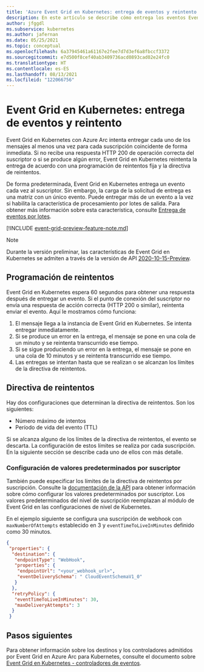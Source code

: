 ```yaml
---
title: 'Azure Event Grid en Kubernetes: entrega de eventos y reintento'
description: En este artículo se describe cómo entrega los eventos Event Grid en Kubernetes con Azure Arc y cómo administra los mensajes no entregados.
author: jfggdl
ms.subservice: kubernetes
ms.author: jafernan
ms.date: 05/25/2021
ms.topic: conceptual
ms.openlocfilehash: 6a37945461a61167e2fee7d7d3ef6a8fbccf3372
ms.sourcegitcommit: e7d500f8cef40ab3409736acd0893cad02e24fc0
ms.translationtype: HT
ms.contentlocale: es-ES
ms.lasthandoff: 08/13/2021
ms.locfileid: "122066756"
---
```

# <a name="event-grid-on-kubernetes---event-delivery-and-retry"></a>Event Grid en Kubernetes: entrega de eventos y reintento
Event Grid en Kubernetes con Azure Arc intenta entregar cada uno de los mensajes al menos una vez para cada suscripción coincidente de forma inmediata. Si no recibe una respuesta HTTP 200 de operación correcta del suscriptor o si se produce algún error, Event Grid en Kubernetes reintenta la entrega de acuerdo con una programación de reintentos fija y la directiva de reintentos. 

De forma predeterminada, Event Grid en Kubernetes entrega un evento cada vez al suscriptor. Sin embargo, la carga de la solicitud de entrega es una matriz con un único evento. Puede entregar más de un evento a la vez si habilita la característica de procesamiento por lotes de salida. Para obtener más información sobre esta característica, consulte [Entrega de eventos por lotes](batch-event-delivery.md).

[!INCLUDE [event-grid-preview-feature-note.md](../includes/event-grid-preview-feature-note.md)]

> [!NOTE]
> Durante la versión preliminar, las características de Event Grid en Kubernetes se admiten a través de la versión de API [2020-10-15-Preview](/rest/api/eventgrid/version2021-06-01-preview/event-subscriptions/create-or-update). 


## <a name="retry-schedule"></a>Programación de reintentos
Event Grid en Kubernetes espera 60 segundos para obtener una respuesta después de entregar un evento. Si el punto de conexión del suscriptor no envía una respuesta de acción correcta (HTTP 200 o similar), reintenta enviar el evento. Aquí le mostramos cómo funciona: 

1. El mensaje llega a la instancia de Event Grid en Kubernetes. Se intenta entregar inmediatamente.
1. Si se produce un error en la entrega, el mensaje se pone en una cola de un minuto y se reintenta transcurrido ese tiempo.
1. Si se sigue produciendo un error en la entrega, el mensaje se pone en una cola de 10 minutos y se reintenta transcurrido ese tiempo.
1. Las entregas se intentan hasta que se realizan o se alcanzan los límites de la directiva de reintentos.
 
## <a name="retry-policy"></a>Directiva de reintentos
Hay dos configuraciones que determinan la directiva de reintentos. Son los siguientes:

- Número máximo de intentos
- Período de vida del evento (TTL)

Si se alcanza alguno de los límites de la directiva de reintentos, el evento se descarta. La configuración de estos límites se realiza por cada suscripción. En la siguiente sección se describe cada uno de ellos con más detalle.

### <a name="configuring-defaults-per-subscriber"></a>Configuración de valores predeterminados por suscriptor
También puede especificar los límites de la directiva de reintentos por suscripción. Consulte la [documentación de la API](/rest/api/eventgrid/version2021-06-01-preview/event-subscriptions/create-or-update) para obtener información sobre cómo configurar los valores predeterminados por suscriptor. Los valores predeterminados del nivel de suscripción reemplazan al módulo de Event Grid en las configuraciones de nivel de Kubernetes.

En el ejemplo siguiente se configura una suscripción de webhook con `maxNumberOfAttempts` establecido en 3 y `eventTimeToLiveInMinutes` definido como 30 minutos.

```json
{
 "properties": {
  "destination": {
   "endpointType": "WebHook",
   "properties": {
    "endpointUrl": "<your_webhook_url>",
    "eventDeliverySchema": " CloudEventSchemaV1_0"
   }
  },
  "retryPolicy": {
   "eventTimeToLiveInMinutes": 30,
   "maxDeliveryAttempts": 3
  }
 }
```

## <a name="next-steps"></a>Pasos siguientes
Para obtener información sobre los destinos y los controladores admitidos por Event Grid en Azure Arc para Kubernetes, consulte el documento sobre [Event Grid en Kubernetes - controladores de eventos](event-handlers.md).
